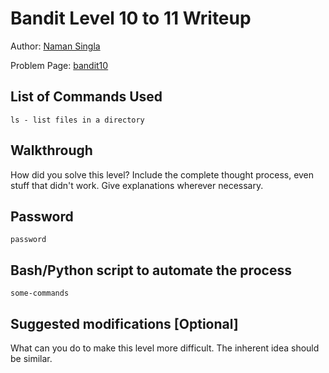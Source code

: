 # Bandit Level 10 to 11 Writeup

Author: [Naman Singla](https://github.com/nsingla20)

Problem Page: [bandit10](https://overthewire.org/wargames/bandit/bandit11.html)

## List of Commands Used
```
ls - list files in a directory
```

## Walkthrough
How did you solve this level? Include the complete thought process, even stuff that didn't work. Give explanations wherever necessary.

## Password
`password`

## Bash/Python script to automate the process
```
some-commands
```

## Suggested modifications [Optional]
What can you do to make this level more difficult. The inherent idea should be similar.
